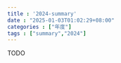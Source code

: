 ```yaml
---
title : '2024-summary'
date : "2025-01-03T01:02:29+08:00"
categories : ["年度"]
tags : ["summary","2024"]
---
```


TODO
